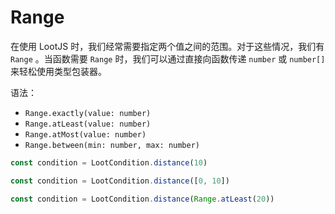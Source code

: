 # Range

在使用 LootJS 时，我们经常需要指定两个值之间的范围。对于这些情况，我们有 `Range` 。当函数需要 `Range` 时，我们可以通过直接向函数传递 `number` 或 `number[]` 来轻松使用类型包装器。

语法：

- `Range.exactly(value: number)`
- `Range.atLeast(value: number)`
- `Range.atMost(value: number)`
- `Range.between(min: number, max: number)`

```js
const condition = LootCondition.distance(10)
```

```js
const condition = LootCondition.distance([0, 10])
```

```js
const condition = LootCondition.distance(Range.atLeast(20))
```
